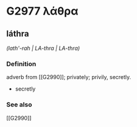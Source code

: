 # G2977 λάθρα

## láthra

_(lath'-rah | LA-thra | LA-thra)_

### Definition

adverb from [[G2990]]; privately; privily, secretly.

- secretly

### See also

[[G2990]]

